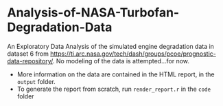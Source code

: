 # Analysis-of-NASA-Turbofan-Degradation-Data
An Exploratory Data Analysis of the simulated engine degradation data in dataset 6 from https://ti.arc.nasa.gov/tech/dash/groups/pcoe/prognostic-data-repository/. No modeling of the data is attempted...for now.

 - More information on the data are contained in the HTML report, in the `output` folder.
 - To generate the report from scratch, run `render_report.r` in the `code` folder

